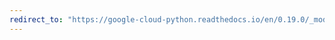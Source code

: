 ```yaml
---
redirect_to: "https://google-cloud-python.readthedocs.io/en/0.19.0/_modules/google/cloud/logging/handlers/transports/base.html"
---
```

